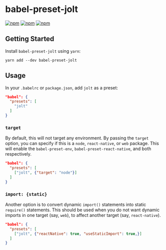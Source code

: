 # babel-preset-jolt

[![npm](https://img.shields.io/npm/v/babel-preset-jolt.svg)](https://www.npmjs.com/package/babel-preset-jolt)
[![npm](https://img.shields.io/npm/dt/babel-preset-jolt.svg)](https://www.npmjs.com/package/babel-preset-jolt)
[![npm](https://img.shields.io/npm/l/babel-preset-jolt.svg)](https://github.com/negativetwelve/jolt/blob/master/LICENSE)

## Getting Started

Install `babel-preset-jolt` using `yarn`:

```shell
yarn add --dev babel-preset-jolt
```

## Usage

In your `.babelrc` or `package.json`, add `jolt` as a preset:

```json
"babel": {
  "presets": [
    "jolt"
  ]
}
```

### `target`

By default, this will not target any environment. By passing the `target` option, you can specify if this is a `node`, `react-native`, or `web` package. This will enable the `babel-preset-env`, `babel-preset-react-native`, and both respectively.

```json
"babel": {
  "presets": [
    ["jolt", {"target": "node"}]
  ]
}
```

### `import: {static}`

Another option is to convert dynamic `import()` statements into static `require()` statements. This should be used when you do not want dynamic imports in one target (say, `web`), to affect another target (say, `react-native`).

```json
"babel": {
  "presets": [
    ["jolt", {"reactNative": true, "useStaticImport": true,}]
  ]
}
```
